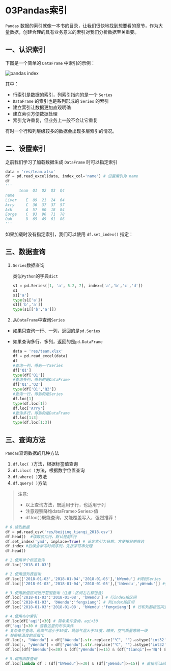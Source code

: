 # 03Pandas索引

`Pandas` 数据的索引就像一本书的目录，让我们很快地找到想要看的章节，作为大量数据，创建合理的具有业务意义的索引对我们分析数据至关重要。

## 一、认识索引

下图是一个简单的 `DataFrame` 中索引的示例：

![pandas index](https://www.gairuo.com/file/pic/2020/04/pandas_index_01.jpg)

其中：

- 行索引是数据的索引，列索引指向的是一个 `Series`
- `DataFrame` 的索引也是系列形成的 `Series` 的索引
- 建立索引让数据更加直观明确
- 建立索引方便数据处理
- 索引允许重复，但业务上一般不会让它重复

有时一个行和列层级较多的数据会出现多层索引的情况。

## 二、设置索引

之前我们学习了加载数据生成 `DataFrame` 时可以指定索引

```python
data = 'res/team.xlsx'
df = pd.read_excel(data, index_col='name') # 设置索引为 name
df
'''
      team  Q1  Q2  Q3  Q4
name
Liver    E  89  21  24  64
Arry     C  36  37  37  57
Ack      A  57  60  18  84
Eorge    C  93  96  71  78
Oah      D  65  49  61  86
'''
```

如果加载时没有指定索引，我们可以使用 `df.set_index()` 指定：

## 三、数据查询

1. `Series`数据查询

   类似`Python`的字典`dict`

   ```python
   s1 = pd.Series([1, 'a', 5.2, 7], index=['a','b','c','d'])
   s1
   s1['a']
   type(s1['a'])
   s1[['b','a']]
   type(s1[['b','a']])
   ```

   

2. 从`DataFrame`中查询`Series`
- 如果只查询一行、一列，返回的是`pd.Series`

- 如果查询多行、多列，返回的是`pd.DataFrame`

  ```python
  data = 'res/team.xlsx'
  df = pd.read_excel(data) 
  df
  #查询一列，得到一个Series
  df['Q1']
  type(df['Q1'])
  #查询多列，得到的是DataFrame
  df['Q1','Q2']
  type(df['Q1','Q2'])
  #查询一行，得到的是Series
  df.loc[1]
  type(df.loc[1])
  df.loc['Arry']
  #查询多行，得到的是DataFrame
  df.loc[1:3]
  type(df.loc[1:3])
  ```



## 三、查询方法

`Pandas`查询数据的几种方法

1. `df.loc( )`方法，根据标签值查询
2. `df.iloc( )`方法，根据数字位置查询
3. `df.where( )`方法
4. `df.query( )`方法

> 注意:
>
> - 以上查询方法，既适用于行，也适用于列
> - 注意观察降维dataFrame>Series>值
> - df.loc( )既能查询，又能覆盖写入，强烈推荐！

```python
# 0.读取数据
df = pd.read_csv('res/beijing_tianqi_2018.csv')
df.head()  #读取前几行，默认是前5行
df.set_index('ymd', inplace=True) # 设定索引为日期，方便按日期筛选
df.index #后续会学习时间序列，先按字符串处理
df.head()

# 1.使用单个标签查询
df.loc['2018-01-03']

# 2.使用值列表查询
df.loc[['2018-01-03','2018-01-04','2018-01-05'],'bWendu'] #得到Series
df.loc[['2018-01-03','2018-01-04','2018-01-05'],['bWendu','yWendu']] #得到DataFrame

# 3.使用数值区间进行范围查询（注意：区间左右都包含）
df.loc['2018-01-03':'2018-01-08', 'bWendu'] # 行index按区间
df.loc['2018-01-03', 'bWendu':'fengxiang'] # 列index按区间
df.loc['2018-01-03':'2018-01-08', 'bWendu':'fengxiang'] # 行和列都按区间查询

# 4.使用布尔索引
df.loc[df['aqi']<30] # 简单条件查询，aqi<30
df['aqi']<30 # 查看这里的布尔条件
# 复杂条件查询，最高气温小于30度，最低气温大于15度，晴天，空气质量等级一级
# 替换掉温度的后缀℃
df.loc[:, "bWendu"] = df["bWendu"].str.replace("℃", "").astype('int32')
df.loc[:, "yWendu"] = df["yWendu"].str.replace("℃", "").astype('int32')
df.loc[(df["bWendu"]<=30) & (df["yWendu"]>=15) & (df["tianqi"]=='晴') & (df["aqiLevel"]==1)]

# 5.调用函数查询
df.loc[lambda df : (df["bWendu"]<=30) & (df["yWendu"]>=15)] # 直接写lambda表达式

```


